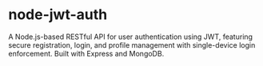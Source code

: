 # node-jwt-auth
A Node.js-based RESTful API for user authentication using JWT, featuring secure registration, login, and profile management with single-device login enforcement. Built with Express and MongoDB.
